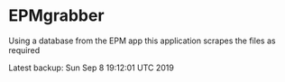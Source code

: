 # EPMgrabber
Using a database from the EPM app this application scrapes the files as required


Latest backup: Sun Sep 8 19:12:01 UTC 2019
